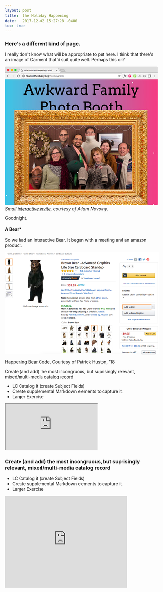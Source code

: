 ```yaml
---
layout: post
title:  the Holiday Happening
date:   2017-12-02 15:27:28 -0400
toc: true
---
```


### Here's a different kind of page.

I really don't know what will be appropriate to put here.  I think that there's an image of Carment that'd suit quite well.  Perhaps this on?

![2017 Invitation, including faculty photobooth from the first Happening, 2015](/assets/img/Happening.jpg)
*Small [interactive invite](http://rewritethelibrary.org/holiday2017/), courtesy of Adam Novotny.*

 Goodnight.

#### A Bear?
 So we had an interactive Bear.  It began with a meeting and an amazon product.

![photo of carmen papalia talk, Olin college Library 2015](/assets/img/theBear.png)

 [Happening Bear Code](https://github.com/phuston/holidaybear), Courtesy of Patrick Huston, '18

 Create (and add) the most incongruous, but suprisingly relevant, mixed/multi-media catalog record

- LC Catalog it (create Subject Fields)
- Create supplemental Markdown elements to capture it.
- Larger Exercise


<iframe src="https://docs.google.com/spreadsheets/d/e/2PACX-1vQM91QzbRmFrAvQUkpM0UyMhIxirKO57ENSSjFuIN7ul04p6Yju-03-tbGzGIcW6zykRRsC1vGBxxvN/pubhtml?gid=0&amp;single=true&amp;widget=true&amp;headers=false"></iframe>


### Create (and add) the most incongruous, but suprisingly relevant, mixed/multi-media catalog record

- LC Catalog it (create Subject Fields)
- Create supplemental Markdown elements to capture it.
- Larger Exercise

<iframe src="https://player.vimeo.com/video/248514938?color=ff0179&title=0&byline=0&portrait=0" width="400" height="300" frameborder="0" webkitallowfullscreen mozallowfullscreen allowfullscreen></iframe>
